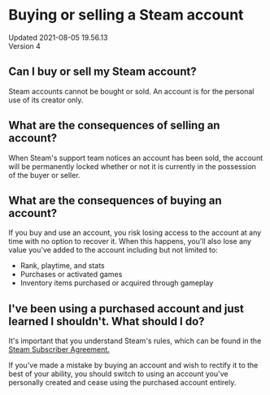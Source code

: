 # Buying or selling a Steam account
Updated 2021-08-05 19.56.13  
Version 4  

## Can I buy or sell my Steam account?
Steam accounts cannot be bought or sold. An account is for the personal use of its creator only.   
  
  
## What are the consequences of selling an account?
When Steam's support team notices an account has been sold, the account will be permanently locked whether or not it is currently in the possession of the buyer or seller.  
  
  
## What are the consequences of buying an account?
If you buy and use an account, you risk losing access to the account at any time with no option to recover it. When this happens, you'll also lose any value you've added to the account including but not limited to:
* Rank, playtime, and stats
* Purchases or activated games
* Inventory items purchased or acquired through gameplay
  
  
## I've been using a purchased account and just learned I shouldn't. What should I do?
It's important that you understand Steam's rules, which can be found in the [Steam Subscriber Agreement.](https://store.steampowered.com/subscriber_agreement/)  
  
If you've made a mistake by buying an account and wish to rectify it to the best of your ability, you should switch to using an account you've personally created and cease using the purchased account entirely.